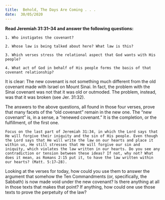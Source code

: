 ```yaml
---
title:  Behold, The Days Are Coming . . .
date:  30/05/2020
---
```


**Read Jeremiah 31:31–34 and answer the following questions:**

`1. Who instigates the covenant?`

`2. Whose law is being talked about here? What law is this?`

`3. Which verses stress the relational aspect that God wants with His people?`

`4. What act of God in behalf of His people forms the basis of that covenant relationship?`

It is clear: The new covenant is not something much different from the old covenant made with Israel on Mount Sinai. In fact, the problem with the Sinai covenant was not that it was old or outmoded. The problem, instead, was that it was broken (see Jer. 31:32).

The answers to the above questions, all found in those four verses, prove that many facets of the “old covenant” remain in the new one. The “new covenant” is, in a sense, a “renewed covenant.” It is the completion, or the fulfillment, of the first one.

`Focus on the last part of Jeremiah 31:34, in which the Lord says that He will forgive their iniquity and the sin of His people. Even though the Lord says that He will write the law on our hearts and place it within us, He still stresses that He will forgive our sin and iniquity, which violates the law written in our hearts. Do you see any contradiction or tension between these ideas? If not, why not? What does it mean, as Romans 2:15 put it, to have the law written within our hearts? (Matt. 5:17–28).`

Looking at the verses for today, how could you use them to answer the argument that somehow the Ten Commandments (or, specifically, the Sabbath) is now made void under the new covenant? Is there anything at all in those texts that makes that point? If anything, how could one use those texts to prove the perpetuity of the law?